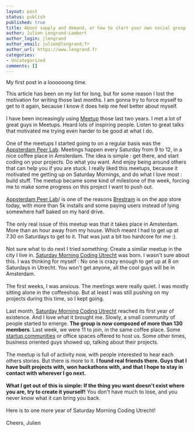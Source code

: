 ```yaml
---
layout: post
status: publish
published: true
title: About supply and demand, or how to start your own social group
author: Julien Lengrand-Lambert
author_login: jlengrand
author_email: julien@lengrand.fr
author_url: https://www.lengrand.fr
categories:
- Uncategorized
comments: []
---
```


My first post in a loooooong time.

This article has been on my list for long, but for some reason I lost the motivation for writing those last months.
I am gonna try to force myself to get to it again, because I know it does help me feel better about myself.
<br /><br />
I have been increasingly using [Meetup](https://www.meetup.com/) those last two years. I met a lot of great guys in Meetups. Heard lots of inspiring people. Listen to great talks that motivated me trying even harder to be good at what I do.
<br /><br />
One of the meetups I started going to on a regular basis was the [Appsterdam Peer Lab](https://www.meetup.com/Appsterdam/). Meetings happen every Saturday from 9 to 12, in a nice coffee place in Amsterdam.
The idea is simple : get there, and start coding on your projects. Do what you want. And enjoy being around others that can help you if you are stuck.
I really liked this meetups, because it motivated me getting up on Saturday Mornings, and do what I love most : build stuff.
The meetup became some kind of milestone of the week, forcing me to make some progress on this project I want to push out.
<br /><br />
[Appsterdam Peer Lab](https://www.meetup.com/Appsterdam)/ is one of the reasons [Brestram](https://play.google.com/store/apps/details?id=fr.lengrand.brestram&hl=en) is on the app store today, with more than 5k installs and some paying users instead of lying somewhere half baked on my hard drive.
<br /><br />
The only real issue of this meetup was that it takes place in Amsterdam. More than an hour away from my house. Which meant I had to get up at 7.30 on Saturdays to get to it.
That was just a bit too hardcore for me :).
<br /><br />
Not sure what to do next I tried something: Create a similar meetup in the city I live in. [Saturday Morning Coding Utrecht](https://www.meetup.com/Saturday-Morning-Coding-Utrecht/) was born.
I wasn't sure about this. I was thinking for myself : No one is crazy enough to get up at 8 on Saturdays in Utrecht. You won't get anyone, all the cool guys will be in Amsterdam.
<br /><br />
The first weeks, I was anxious. The meetings were really quiet. I was mostly sitting alone in the coffeeshop. But at least I was still pushing on my projects during this time, so I kept going.
<br /><br />
Last month, [Saturday Morning Coding Utrecht](https://www.meetup.com/Saturday-Morning-Coding-Utrecht/) reached its first year of existence. And I love what it brought me.
Slowly, a small community of people started to emerge. **The group is now compozed of more than 130 members**. Last week, we were 11 to join, in the same coffee place. Some [startup communities](https://hollandstartup.com/) or office spaces offered to host us. Some other times, business oriented guys showed up, talking about their projects.
<br /><br />
The meetup is full of activity now, with people interested to hear each others stories.
But there is more to it. **I found real friends there. Guys that I have built projects with, won hackathons with, and that I hope to stay in contact with wherever I go next.**
<br /><br />
**What I get out of this is simple: If the thing you want doesn't exist where you are, try to create it yourself!**
You don't have much to lose, and you never know what it can bring you back.
<br /><br />
Here is to one more year of Saturday Morning Coding Utrecht!
<br /><br />
Cheers,
Julien